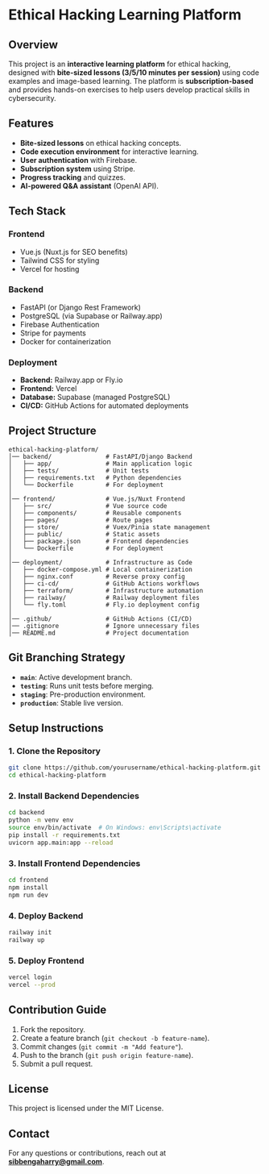 # Ethical Hacking Learning Platform

## Overview

This project is an **interactive learning platform** for ethical hacking, designed with **bite-sized lessons (3/5/10 minutes per session)** using code examples and image-based learning. The platform is **subscription-based** and provides hands-on exercises to help users develop practical skills in cybersecurity.

## Features

- **Bite-sized lessons** on ethical hacking concepts.
- **Code execution environment** for interactive learning.
- **User authentication** with Firebase.
- **Subscription system** using Stripe.
- **Progress tracking** and quizzes.
- **AI-powered Q&A assistant** (OpenAI API).

## Tech Stack

### Frontend

- Vue.js (Nuxt.js for SEO benefits)
- Tailwind CSS for styling
- Vercel for hosting

### Backend

- FastAPI (or Django Rest Framework)
- PostgreSQL (via Supabase or Railway.app)
- Firebase Authentication
- Stripe for payments
- Docker for containerization

### Deployment

- **Backend:** Railway.app or Fly.io
- **Frontend:** Vercel
- **Database:** Supabase (managed PostgreSQL)
- **CI/CD:** GitHub Actions for automated deployments

## Project Structure

```
ethical-hacking-platform/
│── backend/               # FastAPI/Django Backend
│   ├── app/               # Main application logic
│   ├── tests/             # Unit tests
│   ├── requirements.txt   # Python dependencies
│   └── Dockerfile         # For deployment
│
│── frontend/              # Vue.js/Nuxt Frontend
│   ├── src/               # Vue source code
│   ├── components/        # Reusable components
│   ├── pages/             # Route pages
│   ├── store/             # Vuex/Pinia state management
│   ├── public/            # Static assets
│   ├── package.json       # Frontend dependencies
│   └── Dockerfile         # For deployment
│
│── deployment/            # Infrastructure as Code
│   ├── docker-compose.yml # Local containerization
│   ├── nginx.conf         # Reverse proxy config
│   ├── ci-cd/             # GitHub Actions workflows
│   ├── terraform/         # Infrastructure automation
│   ├── railway/           # Railway deployment files
│   └── fly.toml           # Fly.io deployment config
│
│── .github/               # GitHub Actions (CI/CD)
│── .gitignore             # Ignore unnecessary files
│── README.md              # Project documentation
```

## Git Branching Strategy

- **`main`**: Active development branch.
- **`testing`**: Runs unit tests before merging.
- **`staging`**: Pre-production environment.
- **`production`**: Stable live version.

## Setup Instructions

### 1. Clone the Repository

```bash
git clone https://github.com/yourusername/ethical-hacking-platform.git
cd ethical-hacking-platform
```

### 2. Install Backend Dependencies

```bash
cd backend
python -m venv env
source env/bin/activate  # On Windows: env\Scripts\activate
pip install -r requirements.txt
uvicorn app.main:app --reload
```

### 3. Install Frontend Dependencies

```bash
cd frontend
npm install
npm run dev
```

### 4. Deploy Backend

```bash
railway init
railway up
```

### 5. Deploy Frontend

```bash
vercel login
vercel --prod
```

## Contribution Guide

1. Fork the repository.
2. Create a feature branch (`git checkout -b feature-name`).
3. Commit changes (`git commit -m "Add feature"`).
4. Push to the branch (`git push origin feature-name`).
5. Submit a pull request.

## License

This project is licensed under the MIT License.

## Contact

For any questions or contributions, reach out at **sibbengaharry@gmail.com**.
